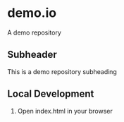 # demo.io
A demo repository 

## Subheader

This is a demo repository subheading

## Local Development

1. Open index.html in your browser
